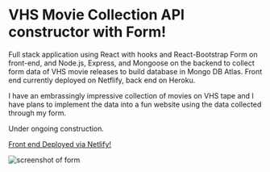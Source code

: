 # VHS Movie Collection API constructor with Form!

Full stack application using React with hooks and React-Bootstrap Form on front-end, and Node.js, Express, and Mongoose on the backend to collect form data of VHS movie releases to build database in Mongo DB Atlas. Front end currently deployed on Netflify, back end on Heroku.

I have an embrassingly impressive collection of movies on VHS tape and I have plans to implement the data into a fun website using the data collected through my form. 

Under ongoing construction.

[Front end Deployed via Netlify!](https://vhs-api.netlify.app/)

![screenshot of form](https://i.imgur.com/IVgtlAE.png)
